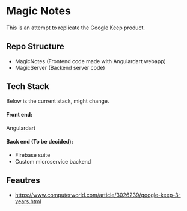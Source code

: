 # Magic Notes
This is an attempt to replicate the Google Keep product.

## Repo Structure
- MagicNotes (Frontend code made with Angulardart webapp)
- MagicServer (Backend server code)

## Tech Stack
Below is the current stack, might change.
#### Front end:
Angulardart
#### Back end (To be decided):
- Firebase suite
- Custom microservice backend

## Feautres
- https://www.computerworld.com/article/3026239/google-keep-3-years.html
